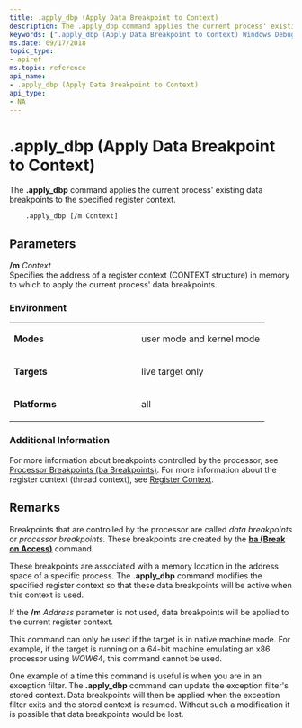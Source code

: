 ```yaml
---
title: .apply_dbp (Apply Data Breakpoint to Context)
description: The .apply_dbp command applies the current process' existing data breakpoints to the specified register context.
keywords: [".apply_dbp (Apply Data Breakpoint to Context) Windows Debugging"]
ms.date: 09/17/2018
topic_type:
- apiref
ms.topic: reference
api_name:
- .apply_dbp (Apply Data Breakpoint to Context)
api_type:
- NA
---
```


# .apply\_dbp (Apply Data Breakpoint to Context)


The **.apply\_dbp** command applies the current process' existing data breakpoints to the specified register context.

```dbgcmd
    .apply_dbp [/m Context] 
```

## <span id="Parameters"></span><span id="parameters"></span><span id="PARAMETERS"></span>Parameters


<span id="________m_______Context______"></span><span id="________m_______context______"></span><span id="________M_______CONTEXT______"></span> **/m** *Context*   
Specifies the address of a register context (CONTEXT structure) in memory to which to apply the current process' data breakpoints.

### Environment

<table>
<colgroup>
<col width="50%" />
<col width="50%" />
</colgroup>
<tbody>
<tr class="odd">
<td align="left"><p><strong>Modes</strong></p></td>
<td align="left"><p>user mode and kernel mode</p></td>
</tr>
<tr class="even">
<td align="left"><p><strong>Targets</strong></p></td>
<td align="left"><p>live target only</p></td>
</tr>
<tr class="odd">
<td align="left"><p><strong>Platforms</strong></p></td>
<td align="left"><p>all</p></td>
</tr>
</tbody>
</table>

 

### Additional Information

For more information about breakpoints controlled by the processor, see [Processor Breakpoints (ba Breakpoints)](../debugger/processor-breakpoints---ba-breakpoints-.md). For more information about the register context (thread context), see [Register Context](../debugger/changing-contexts.md#register-context).

## Remarks

Breakpoints that are controlled by the processor are called *data breakpoints* or *processor breakpoints*. These breakpoints are created by the [**ba (Break on Access)**](ba--break-on-access-.md) command.

These breakpoints are associated with a memory location in the address space of a specific process. The **.apply\_dbp** command modifies the specified register context so that these data breakpoints will be active when this context is used.

If the **/m** *Address* parameter is not used, data breakpoints will be applied to the current register context.

This command can only be used if the target is in native machine mode. For example, if the target is running on a 64-bit machine emulating an x86 processor using *WOW64*, this command cannot be used.

One example of a time this command is useful is when you are in an exception filter. The **.apply\_dbp** command can update the exception filter's stored context. Data breakpoints will then be applied when the exception filter exits and the stored context is resumed. Without such a modification it is possible that data breakpoints would be lost.

 

 





